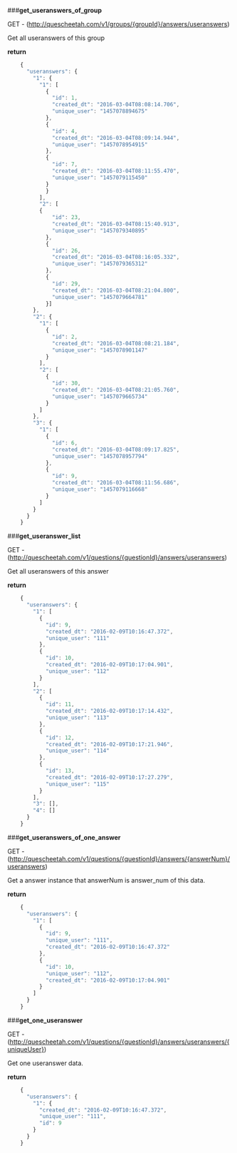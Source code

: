 ###**get_useranswers_of_group**


GET - (http://quescheetah.com/v1/groups/{groupId}/answers/useranswers)

Get all useranswers of this group


**return**
```javascript 
    {
      "useranswers": {
        "1": {
          "1": [
            {
              "id": 1,
              "created_dt": "2016-03-04T08:08:14.706",
              "unique_user": "1457078894675"
            },
            {
              "id": 4,
              "created_dt": "2016-03-04T08:09:14.944",
              "unique_user": "1457078954915"
            },
            {
              "id": 7,
              "created_dt": "2016-03-04T08:11:55.470",
              "unique_user": "1457079115450"
            }
            }
          ],
          "2": [
          {
              "id": 23,
              "created_dt": "2016-03-04T08:15:40.913",
              "unique_user": "1457079340895"
            },
            {
              "id": 26,
              "created_dt": "2016-03-04T08:16:05.332",
              "unique_user": "1457079365312"
            },
            {
              "id": 29,
              "created_dt": "2016-03-04T08:21:04.800",
              "unique_user": "1457079664781"
            }]
        },
        "2": {
          "1": [
            {
              "id": 2,
              "created_dt": "2016-03-04T08:08:21.184",
              "unique_user": "1457078901147"
            }
          ],
          "2": [
            {
              "id": 30,
              "created_dt": "2016-03-04T08:21:05.760",
              "unique_user": "1457079665734"
            }
          ]
        },
        "3": {
          "1": [
            {
              "id": 6,
              "created_dt": "2016-03-04T08:09:17.825",
              "unique_user": "1457078957794"
            },
            {
              "id": 9,
              "created_dt": "2016-03-04T08:11:56.686",
              "unique_user": "1457079116668"
            }
          ]
        }
      }
    }
```


###**get_useranswer_list**


GET - (http://quescheetah.com/v1/questions/{questionId}/answers/useranswers)

Get all useranswers of this answer


**return**
```javascript 
    {
      "useranswers": {
        "1": [
          {
            "id": 9,
            "created_dt": "2016-02-09T10:16:47.372",
            "unique_user": "111"
          },
          {
            "id": 10,
            "created_dt": "2016-02-09T10:17:04.901",
            "unique_user": "112"
          }
        ],
        "2": [
          {
            "id": 11,
            "created_dt": "2016-02-09T10:17:14.432",
            "unique_user": "113"
          },
          {
            "id": 12,
            "created_dt": "2016-02-09T10:17:21.946",
            "unique_user": "114"
          },
          {
            "id": 13,
            "created_dt": "2016-02-09T10:17:27.279",
            "unique_user": "115"
          }
        ],
        "3": [],
        "4": []
      }
    }
```

###**get_useranswers_of_one_answer**


GET - (http://quescheetah.com/v1/questions/{questionId}/answers/{answerNum}/useranswers)

Get a answer instance that answerNum is answer_num of this data.

**return**
```javascript 
    {
      "useranswers": {
        "1": [
          {
            "id": 9,
            "unique_user": "111",
            "created_dt": "2016-02-09T10:16:47.372"
          },
          {
            "id": 10,
            "unique_user": "112",
            "created_dt": "2016-02-09T10:17:04.901"
          }
        ]
      }
    }
```


###**get_one_useranswer**


GET - (http://quescheetah.com/v1/questions/{questionId}/answers/useranswers/{uniqueUser})

Get one useranswer data.


**return**
```javascript
    {
      "useranswers": {
        "1": {
          "created_dt": "2016-02-09T10:16:47.372",
          "unique_user": "111",
          "id": 9
        }
      }
    }
```